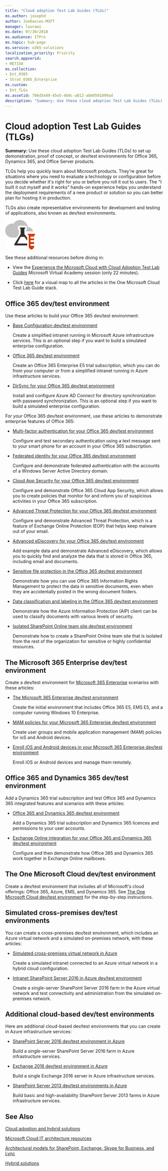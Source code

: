 ```yaml
---
title: "Cloud adoption Test Lab Guides (TLGs)"
ms.author: josephd
author: JoeDavies-MSFT
manager: laurawi
ms.date: 07/30/2018
ms.audience: ITPro
ms.topic: hub-page
ms.service: o365-solutions
localization_priority: Priority
search.appverid:
- MET150
ms.collection: 
- Ent_O365
- Strat_O365_Enterprise
ms.custom:
- Ent_TLGs
ms.assetid: 706d5449-45e5-4b0c-a012-ab60501899ad
description: "Summary: Use these cloud adoption Test Lab Guides (TLGs) to set up demonstration, proof of concept, or dev/test environments for Office 365, Dynamics 365, and Office Server products."
---
```


# Cloud adoption Test Lab Guides (TLGs)

 **Summary:** Use these cloud adoption Test Lab Guides (TLGs) to set up demonstration, proof of concept, or dev/test environments for Office 365, Dynamics 365, and Office Server products.
  
TLGs help you quickly learn about Microsoft products. They're great for situations where you need to evaluate a technology or configuration before you decide whether it's right for you or before you roll it out to users. The "I built it out myself and it works" hands-on experience helps you understand the deployment requirements of a new product or solution so you can better plan for hosting it in production.
  
TLGs also create representative environments for development and testing of applications, also known as dev/test environments.
  
![Test Lab Guides in the Microsoft Cloud](media/24ad0d1b-3274-40fb-972a-b8188b7268d1.png)
  
See these additional resources before diving in:
  
- View the [Experience the Microsoft Cloud with Cloud Adoption Test Lab Guides](https://mva.microsoft.com/en-US/training-courses/experience-the-microsoft-cloud-with-cloud-adoption-test-lab-guides-17960?l=LXNRdhSLE_1000115881 ) Microsoft Virtual Academy session (only 22 minutes).
    
- Click [here](http://aka.ms/catlgstack) for a visual map to all the articles in the One Microsoft Cloud Test Lab Guide stack.
    
## Office 365 dev/test environment

Use these articles to build your Office 365 dev/test environment:
  
- [Base Configuration dev/test environment](base-configuration-dev-test-environment.md)
    
    Create a simplified intranet running in Microsoft Azure infrastructure services. This is an optional step if you want to build a simulated enterprise configuration.
    
- [Office 365 dev/test environment](office-365-dev-test-environment.md)
    
    Create an Office 365 Enterprise E5 trial subscription, which you can do from your computer or from a simplified intranet running in Azure infrastructure services.
    
- [DirSync for your Office 365 dev/test environment](dirsync-for-your-office-365-dev-test-environment.md)
    
    Install and configure Azure AD Connect for directory synchronization with password synchronization. This is an optional step if you want to build a simulated enterprise configuration.
    
For your Office 365 dev/test environment, use these articles to demonstrate enterprise features of Office 365:
  
- [Multi-factor authentication for your Office 365 dev/test environment](multi-factor-authentication-for-your-office-365-dev-test-environment.md)
    
    Configure and test secondary authentication using a text message sent to your smart phone for an account in your Office 365 subscription.
    
- [Federated identity for your Office 365 dev/test environment](federated-identity-for-your-office-365-dev-test-environment.md)
    
    Configure and demonstrate federated authentication with the accounts of a Windows Server Active Directory domain.
    
- [Cloud App Security for your Office 365 dev/test environment](cloud-app-security-for-your-office-365-dev-test-environment.md)
    
    Configure and demonstrate Office 365 Cloud App Security, which allows you to create policies that monitor for and inform you of suspicious activities in your Office 365 subscription.
    
- [Advanced Threat Protection for your Office 365 dev/test environment](advanced-threat-protection-for-your-office-365-dev-test-environment.md)
    
    Configure and demonstrate Advanced Threat Protection, which is a feature of Exchange Online Protection (EOP) that helps keep malware out of your email.
    
- [Advanced eDiscovery for your Office 365 dev/test environment](advanced-ediscovery-for-your-office-365-dev-test-environment.md)
    
    Add example data and demonstrate Advanced eDiscovery, which allows you to quickly find and analyze the data that is stored in Office 365, including email and documents.
    
- [Sensitive file protection in the Office 365 dev/test environment](sensitive-file-protection-in-the-office-365-dev-test-environment.md)
    
    Demonstrate how you can use Office 365 Information Rights Management to protect the data in sensitive documents, even when they are accidentally posted in the wrong document folders.
    
- [Data classification and labeling in the Office 365 dev/test environment](data-classification-and-labeling-in-the-office-365-dev-test-environment.md)
    
    Demonstrate how the Azure Information Protection (AIP) client can be used to classify documents with various levels of security.
    
- [Isolated SharePoint Online team site dev/test environment](isolated-sharepoint-online-team-site-dev-test-environment.md)
    
    Demonstrate how to create a SharePoint Online team site that is isolated from the rest of the organization for sensitive or highly confidential resources.
    
## The Microsoft 365 Enterprise dev/test environment

Create a dev/test environment for [Microsoft 365 Enterprise](https://docs.microsoft.com/microsoft-365-enterprise/) scenarios with these articles:
  
- [The Microsoft 365 Enterprise dev/test environment](https://docs.microsoft.com/microsoft-365/enterprise/lightweight-base-configuration-microsoft-365-enterprise)
    
    Create the initial environment that includes Office 365 E5, EMS E5, and a computer running Windows 10 Enterprise.
    
- [MAM policies for your Microsoft 365 Enterprise dev/test environment](https://docs.microsoft.com/microsoft-365/enterprise/mam-policies-for-your-microsoft-365-enterprise-dev-test-environment)
    
    Create user groups and mobile application management (MAM) policies for ioS and Android devices.
    
- [Enroll iOS and Android devices in your Microsoft 365 Enterprise dev/test environment](https://docs.microsoft.com/microsoft-365/enterprise/enroll-ios-and-android-devices-in-your-microsoft-enterprise-365-dev-test-environ)
    
    Enroll iOS or Android devices and manage them remotely.
    
## Office 365 and Dynamics 365 dev/test environment

Add a Dynamics 365 trial subscription and test Office 365 and Dynamics 365 integrated features and scenarios with these articles:
  
- [Office 365 and Dynamics 365 dev/test environment](office-365-and-dynamics-365-dev-test-environment.md)
    
    Add a Dynamics 365 trial subscription and Dynamics 365 licences and permissions to your user accounts.
    
- [Exchange Online integration for your Office 365 and Dynamics 365 dev/test environment](exchange-online-integration-for-your-office-365-and-dynamics-365-dev-test-enviro.md)
    
    Configure and then demonstrate how Office 365 and Dynamics 365 work together in Exchange Online mailboxes.
    
## The One Microsoft Cloud dev/test environment

Create a dev/test environment that includes all of Microsoft's cloud offerings: Office 365, Azure, EMS, and Dynamics 365. See [The One Microsoft Cloud dev/test environment](the-one-microsoft-cloud-dev-test-environment.md) for the step-by-step instructions.
  
## Simulated cross-premises dev/test environments

You can create a cross-premises dev/test environment, which includes an Azure virtual network and a simulated on-premises network, with these articles:
  
- [Simulated cross-premises virtual network in Azure](simulated-cross-premises-virtual-network-in-azure.md)
    
    Create a simulated intranet connected to an Azure virtual network in a hybrid cloud configuration.
    
- [Intranet SharePoint Server 2016 in Azure dev/test environment](https://technet.microsoft.com/library/mt806351%28v=office.16%29.aspx)
    
    Create a single-server SharePoint Server 2016 farm in the Azure virtual network and test connectivity and administration from the simulated on-premises network.
    
## Additional cloud-based dev/test environments

Here are additional cloud-based dev/test environments that you can create in Azure infrastructure services:
  
- [SharePoint Server 2016 dev/test environment in Azure](https://technet.microsoft.com/library/mt723354.aspx)
    
    Build a single-server SharePoint Server 2016 farm in Azure infrastructure services.
    
- [Exchange 2016 dev/test environment in Azure](https://technet.microsoft.com/library/mt733070%28v=exchg.160%29.aspx)
    
    Build a single Exchange 2016 server in Azure infrastructure services.
    
- [SharePoint Server 2013 dev/test environments in Azure](http://technet.microsoft.com/library/165de4d5-8fe6-4fbb-a15b-39a8b0a0eb23.aspx)
    
    Build basic and high-availability SharePoint Server 2013 farms in Azure infrastructure services.
    
## See Also

<a name="ADD_TLGs"> </a>
[Cloud adoption and hybrid solutions](cloud-adoption-and-hybrid-solutions.md)
  
[Microsoft Cloud IT architecture resources](microsoft-cloud-it-architecture-resources.md)
  
[Architectural models for SharePoint, Exchange, Skype for Business, and Lync](architectural-models-for-sharepoint-exchange-skype-for-business-and-lync.md)
  
[Hybrid solutions](hybrid-solutions.md)


